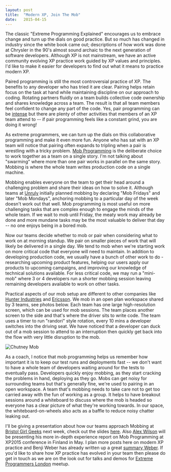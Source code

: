 ```yaml
---
layout: post
title:  "Modern XP, Join The Mob"
date:   2015-04-15 
---
```


The classic "Extreme Programming Explained" encourages us to embrace change and turn up the dials on good practice. But so much has changed in industry since the white book came out; descriptions of how work was done at Chrysler in the 90's almost sound archaic to the next generation of software developers. Although XP is not mainstream, we have an active community evolving XP practice work guided by XP values and principles. I'd like to make it easier for developers to find out what it means to practice modern XP.

Paired programming is still the most controversial practice of XP. The benefits to any developer who has tried it are clear. Pairing helps retain focus on the task at hand while maintaining discipline on our approach to coding. Rotating partners fluidly on a team builds collective code ownership and shares knowledge across a team. The result is that all team members feel confident to change any part of the code. Yes, pair programming can be [intense](http://codurance.com/2015/03/15/rethinking-pair-programming/) but there are plenty of other activities that members of an XP team attend to -- if pair programming feels like a constant grind, you are doing it wrong!

As extreme programmers, we can turn up the dials on this collaborative programming and make it even more fun. Anyone who has sat with an XP team will notice that pairing often expands to tripling when a pair is wrestling with a tricky problem. [Mob Programming](http://www.mobprogramming.org) is the deliberate choice to work together as a team on a single story. I'm not talking about "swarming" where more than one pair works in parallel on the same story. Mobbing is where the whole team writes production code on a single machine.

Mobbing enables everyone on the team to get their head around a challenging problem and share their ideas on how to solve it. Although teams at [Unruly](http://tech.unruly.co/) initially planned mobbing by declaring "Mob Fridays" and later "Mob Mondays", anchoring mobbing to a particular day of the week doesn't work out that well. Mob programming is most useful on more challenging tasks that are complex enough to engage the minds of the whole team. If we wait to mob until Friday, the meaty work may already be done and more mundane tasks may be the most valuable to deliver that day -- no one enjoys being in a bored mob.

Now our teams decide whether to mob or pair when considering what to work on at morning standup. We pair on smaller pieces of work that will likely be delivered in a single day. We tend to mob when we're starting work on more critical code that everyone will need to maintain. In addition to developing production code, we usually have a bunch of other work to do - researching upcoming product features, helping our users apply our products to upcoming campaigns, and improving our knowledge of technical solutions available. For less critical code, we may run a "mini-mob" where 3 or 4 developers run a shorter mobbing session leaving remaining developers available to work on other tasks.

Practical aspects of our mob setup are different to other companies like [Hunter Industries](https://www.youtube.com/watch?v=p_pvslS4gEI) and [Ericsson](http://archive.vector.org.uk/art10501360). We mob in an open plan workspace shared by 3 teams, see photos below. Each team has one large high-resolution screen, which can be used for mob sessions. The team places another screen to the side and that's where the driver sits to write code. The team uses a timer to run "randori" style rotation, every 10 mins a developer switches into the driving seat. We have noticed that a developer can duck out of a mob session to attend to an interruption then quickly get back into the flow with very little disruption to the mob.

![Chutney Mob](http://rachelcdavies.github.io/images/ChutMob.jpg)

As a coach, I notice that mob programming helps us remember how important it is to keep our test runs and deployments fast -- we don't want to have a whole team of developers waiting around for the tests to eventually pass. Developers quickly enjoy mobbing, as they start cracking the problems in hand, deploying as they go. Mobs can get noisy for surrounding teams but that's generally fine, we're used to pairing in an open workspace. A team that's mobbing needs to take care not to get too carried away with the fun of working as a group. It helps to have breakout sessions around a whiteboard to discuss where the mob is headed so everyone has a clear picture of what they're working towards. In our space, the whiteboard-on-wheels also acts as a baffle to reduce noisy chatter leaking out.

I'll be giving a presentation about how our teams approach Mobbing at [Bristol Girl Geeks](http://www.meetup.com/Bristol-Girl-Geek-Dinners/events/221328972/) next week, check out the slides [here](http://www.slideshare.net/RachelDavies/mob-programming-47289482). Also [Alex Wilson](http://probablyfine.co.uk/) will be presenting his more in-depth experience report on Mob Programming at XP2015 conference in Finland in May. I  plan more posts here on modern XP practice and Benji Weber has already written up a great [summary Weber](http://benjiweber.co.uk/blog/2015/04/17/modern-extreme-programming/). If you'd like to share how XP practice has evolved in your team then please do get in touch as we are on the look out for talks and demos for [Extreme Programmers London](http://tech.unruly.co/events.html) meetup.


